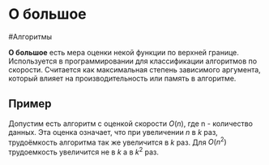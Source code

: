 # О большое
#Алгоритмы 

**О большое** есть мера оценки некой функции по верхней границе. Используется в программировании для классификации алгоритмов по скорости. Считается как максимальная степень зависимого аргумента, который влияет на производительность или память в алгоритме.
## Пример
Допустим есть алгоритм с оценкой скорости $O(n)$, где n - количество данных. Эта оценка означает, что при увеличении $n$ в $k$ раз, трудоёмкость алгоритма так же увеличится в $k$ раз. Для $O(n^2)$  трудоемкость увеличится не в $k$ а в $k^2$ раз.